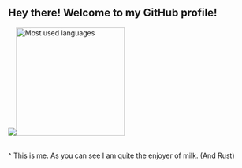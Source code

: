 ## Hey there! Welcome to my GitHub profile!

<table><tbody><p><img src="https://avatars.githubusercontent.com/u/32063345"><a href="#"><img name="All cred to theMacckabu" src="https://readme-card-themackabu.vercel.app/api/top-langs/?username=Kapsyloffer&hide=html&langs_count=10&v=174&theme=dark&langs_count=10&layout=compact&hide_border=true&bg_color=0D1117" height="220px" alt="Most used languages"></a>
</p></tbody></table>

^ This is me. As you can see I am quite the enjoyer of milk. (And Rust)
